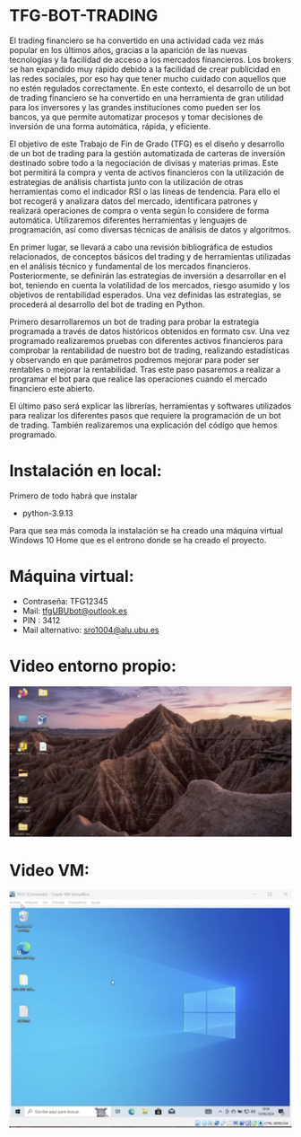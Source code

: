 # TFG-BOT-TRADING
El trading financiero se ha convertido en una actividad cada vez más popular en los últimos años, gracias a la aparición de las nuevas tecnologías y la facilidad de acceso a los mercados financieros. Los brokers se han expandido muy rápido debido a la facilidad de crear publicidad en las redes sociales, por eso hay que tener mucho cuidado con aquellos que no estén regulados correctamente. En este contexto, el desarrollo de un bot de trading financiero se ha convertido en una herramienta de gran utilidad para los inversores y las grandes instituciones como pueden ser los bancos, ya que permite automatizar procesos y tomar decisiones de inversión de una forma automática, rápida, y eficiente.

El objetivo de este Trabajo de Fin de Grado (TFG) es el diseño y desarrollo de un bot de trading para la gestión automatizada de carteras de inversión destinado sobre todo a la negociación de divisas y materias primas. Este bot permitirá la compra y venta de activos financieros con la utilización de estrategias de análisis chartista junto con la utilización de otras herramientas como el indicador RSI o las líneas de tendencia. Para ello el bot recogerá y analizara datos del mercado, identificara patrones y realizará operaciones de compra o venta según lo considere de forma automática. Utilizaremos diferentes herramientas y lenguajes de programación, así como diversas técnicas de análisis de datos y algoritmos.

En primer lugar, se llevará a cabo una revisión bibliográfica de estudios relacionados, de conceptos básicos del trading y de herramientas utilizadas en el análisis técnico y fundamental de los mercados financieros. Posteriormente, se definirán las estrategias de inversión a desarrollar en el bot, teniendo en cuenta la volatilidad de los mercados, riesgo asumido y los objetivos de rentabilidad esperados. Una vez definidas las estrategias, se procederá al desarrollo del bot de trading en Python. 

Primero desarrollaremos un bot de trading para probar la estrategia programada a través de datos históricos obtenidos en formato csv. Una vez programado realizaremos pruebas con diferentes activos financieros para comprobar la rentabilidad de nuestro bot de trading, realizando estadísticas y observando en que parámetros podremos mejorar para poder ser rentables o mejorar la rentabilidad. Tras este paso pasaremos a realizar a programar el bot para que realice las operaciones cuando el mercado financiero este abierto. 

El último paso será explicar las librerías, herramientas y softwares utilizados para realizar los diferentes pasos que requiere la programación de un bot de trading. También realizaremos una explicación del código que hemos programado.

# Instalación en local:

Primero de todo habrá que instalar 
- python-3.9.13

Para que sea más comoda la instalación se ha creado una máquina virtual Windows 10 Home que es el entrono donde se ha creado el proyecto.

# Máquina virtual:

- Contraseña: TFG12345
- Mail: tfgUBUbot@outlook.es
- PIN : 3412
- Mail alternativo: sro1004@alu.ubu.es

# Video entorno propio:
[![Watch the video](https://github.com/Srebollo435/TFG-BOT-TRADING/blob/main/image/entorno_personal.png?raw=true)](https://youtu.be/EP1Ho0Gj64M)


# Video VM:
[![Watch the video](https://github.com/Srebollo435/TFG-BOT-TRADING/blob/main/image/vm.png?raw=true)](https://www.youtube.com/watch?v=rSBGB5xx2ss)




